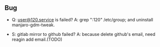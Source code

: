 Bug
---

- Q: user@120.service is failed?
  A: grep ":120" /etc/group;  and uninstall manjaro-gdm-tweak.

- S: gitlab mirror to github failed?
  A: because delete github's email, need reagin add email.(TODO)
